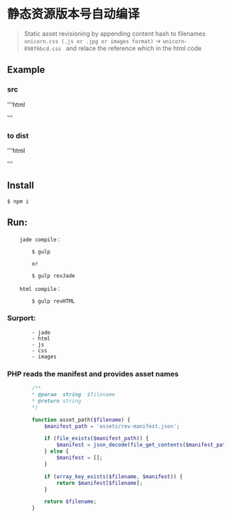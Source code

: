# 静态资源版本号自动编译 

> Static asset revisioning by appending content hash to filenames
`unicorn.css (.js or .jpg or images format)` → `unicorn-098f6bcd.css ` and relace the reference which in the html code
## Example

### src

'''html

<!DOCTYPE html>
<html>
  <head>
    <title>  My App</title>
    <link rel="stylesheet" href="./app/css/main.css">
  </head>
  <body>
    <script src="./app/js/main.js"></script>
  </body>
</html>

'''

### to dist

'''html
<!DOCTYPE html>
<html>
  <head>
    <title>  My App</title>
    <link rel="stylesheet" href="./app/css/main-da36c084.css">
  </head>
  <body>
    <script src="./app/js/main-457c307b.js"></script>
  </body>
</html>
'''

## Install

```
$ npm i
```

## Run:

```
	jade compile：

		$ gulp 
		
		or	
		
		$ gulp revJade

	html compile：

		$ gulp revHTML

```

### Surport:

```
		- jade
		- html
		- js
		- css
		- images
```
### PHP reads the manifest and provides asset names

```php
		/**
	 	* @param  string  $filename
	 	* @return string
	 	*/

		function asset_path($filename) {
	    	$manifest_path = 'assets/rev-manifest.json';

	    	if (file_exists($manifest_path)) {
	        	$manifest = json_decode(file_get_contents($manifest_path), TRUE);
	    	} else {
	       		$manifest = [];
	    	}

	    	if (array_key_exists($filename, $manifest)) {
	        	return $manifest[$filename];
	    	}

	    	return $filename;
		}



	

